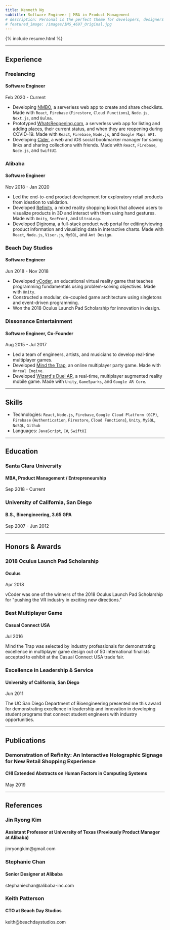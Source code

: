 ```yaml
---
title: Kenneth Ng
subtitle: Software Engineer | MBA in Product Management
# description: Personal is the perfect theme for developers, designers and other creatives.
# featured_image: /images/IMG_4697_Original.jpg
---
```


{% include resume.html %}

---

## Experience

### Freelancing

#### Software Engineer

<caption>Feb 2020 - Current</caption>

- Developing [NMBO](/nmbo), a serverless web app to create and share checklists. Made with `React`, `Firebase` (`Firestore`, `Cloud Functions`), `Node.js`, `Next.js`, and `Bulma`. 
- Prototyped [WhatsReopening.com](/whats-reopening), a serverless web app for listing and adding places, their current status, and when they are reopening during COVID-19. Made with `React`, `Firebase`, `Node.js`, and `Google Maps API`. 
- Developing [Cider](/cider), a web and iOS social bookmarker manager for saving links and sharing collections with friends. Made with `React`, `Firebase`, `Node.js`, and `SwiftUI`. 

### Alibaba

#### Software Engineer

<caption>Nov 2018 - Jan 2020</caption>

- Led the end-to-end product development for exploratory retail products from ideation to validation.
- Developed [Refinity](/refinity), a mixed reality shopping kiosk that allowed users to visualize products in 3D and interact with them using hand gestures. Made with `Unity`, `SeeFront`, and `UltraLeap`. 
- Developed [Digiroma](/digiroma), a full-stack product web portal for editing/viewing product information and visualizing data in interactive charts. Made with `React`, `Node.js`, `Viser.js`, `MySQL`, and `Ant Design`.

### Beach Day Studios

#### Software Engineer

<caption>Jun 2018 - Nov 2018</caption>

- Developed [vCoder](/vcoder), an educational virtual reality game that teaches programming fundamentals using problem-solving objectives. Made with `Unity`.
- Constructed a modular, de-coupled game architecture using singletons and event-driven programming. 
- Won the 2018 Oculus Launch Pad Scholarship for innovation in design. 

### Dissonance Entertainment

#### Software Engineer, Co-Founder

<caption>Aug 2015 - Jul 2017</caption>

- Led a team of engineers, artists, and musicians to develop real-time multiplayer games.
- Developed [Mind the Trap](/mind-the-trap), an online multiplayer party game. Made with `Unreal Engine`. 
- Developed [Wizard's Duel AR](/wizards-duel-ar), a real-time, multiplayer augmented reality mobile game. Made with `Unity`, `GameSparks`, and `Google AR Core`.   

---

## Skills

- Technologies: `React`, `Node.js`, `Firebase`, `Google Cloud Platform (GCP)`, `Firebase` (`Authentication`, `Firestore`, `Cloud Functions`), `Unity`, `MySQL`, `NoSQL`, `Github`
- Languages: `JavaScript`, `C#`, `SwiftUI`

---

## Education

### Santa Clara University

#### MBA, Product Management / Entrepreneurship

<caption>Sep 2018 - Current</caption>

### University of California, San Diego

#### B.S., Bioengineering, 3.65 GPA

<caption>Sep 2007 - Jun 2012</caption>

---

## Honors & Awards

### 2018 Oculus Launch Pad Scholarship 

#### Oculus

<caption>Apr 2018</caption>

vCoder was one of the winners of the 2018 Oculus Launch Pad Scholarship for "pushing the VR industry in exciting new directions."

### Best Multiplayer Game

#### Casual Connect USA

<caption>Jul 2016</caption>

Mind the Trap was selected by industry professionals for demonstrating excellence in multiplayer game design out of 50 international finalists accepted to exhibit at the Casual Connect USA trade fair.

### Excellence in Leadership & Service

#### University of California, San Diego

<caption>Jun 2011</caption>

The UC San Diego Department of Bioengineering presented me this award for demonstrating excellence in leadership and innovation in developing student programs that connect student engineers with industry opportunities.

---

## Publications

### Demonstration of Refinity: An Interactive Holographic Signage for New Retail Shopping Experience

#### CHI Extended Abstracts on Human Factors in Computing Systems

<caption>May 2019</caption>

--- 

## References

### Jin Ryong Kim

#### Assistant Professor at University of Texas (Previously Product Manager at Alibaba)

<caption>jinryongkim@gmail.com</caption>

### Stephanie Chan

#### Senior Designer at Alibaba

<caption>stephaniechan@alibaba-inc.com</caption>

### Keith Patterson

#### CTO at Beach Day Studios

<caption>keith@beachdaystudios.com</caption>

